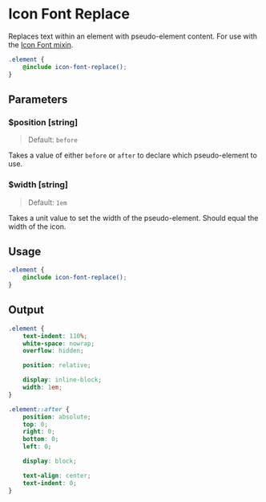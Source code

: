 # Icon Font Replace

Replaces text within an element with pseudo-element content. For use with the [Icon Font mixin](/dist/utilities/icon-font).

```scss
.element {
    @include icon-font-replace();
}
```

## Parameters

### $position [string]

> Default: `before`

Takes a value of either `before` or `after` to declare which pseudo-element to use.

### $width [string]

> Default: `1em`

Takes a unit value to set the width of the pseudo-element. Should equal the width of the icon.

## Usage

```scss
.element {
    @include icon-font-replace();
}
```

## Output

```scss
.element {
    text-indent: 110%;
    white-space: nowrap;
    overflow: hidden;

    position: relative;

    display: inline-block;
    width: 1em;
}

.element::after {
    position: absolute;
    top: 0;
    right: 0;
    bottom: 0;
    left: 0;

    display: block;

    text-align: center;
    text-indent: 0;
}
```
